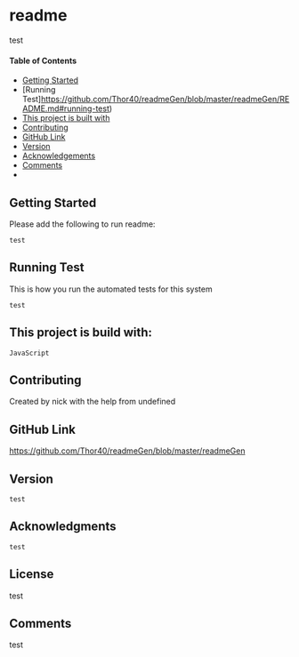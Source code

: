 
  # readme
  test

  #### Table of Contents
  * [Getting Started](https://github.com/Thor40/readmeGen/blob/master/readmeGen/README.md#getting-started)
  * [Running Test]https://github.com/Thor40/readmeGen/blob/master/readmeGen/README.md#running-test)
  * [This project is built with](https://github.com/Thor40/readmeGen/blob/master/readmeGen/README.md#this-project-is-build-with)
  * [Contributing](https://github.com/Thor40/readmeGen/blob/master/readmeGen/README.md#contributing)
  * [GitHub Link](https://github.com/Thor40/readmeGen/blob/master/readmeGen/README.md#github-link)
  * [Version](https://github.com/Thor40/readmeGen/blob/master/readmeGen/README.md#version)
  * [Acknowledgements](https://github.com/Thor40/readmeGen/blob/master/readmeGen/README.md#acknowledgments)
  * [Comments](https://github.com/Thor40/readmeGen/blob/master/readmeGen/README.md#comments)
  * 
  ## Getting Started
  Please add the following to run readme:
  
  ```
  test
  ```
  
  ## Running Test
  This is how you run the automated tests for this system
  
  ```
  test
  ```
  
  ## This project is build with:
  
  ```
  JavaScript
  ```
  
  ## Contributing
  Created by nick with the help from
  undefined
  ## GitHub Link
  https://github.com/Thor40/readmeGen/blob/master/readmeGen
  
  ## Version
  ```
  test
  ```
  
  
  ## Acknowledgments
  ```
  test
  ```
  
  ## License
  test
  
  ## Comments
  test
  
